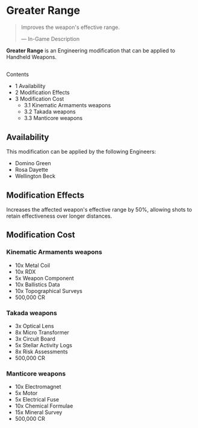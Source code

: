 # Greater Range
> 
> 
> Improves the weapon's effective range.
> 
> 
> — In-Game Description
> 

**Greater Range** is an Engineering modification that can be applied to Handheld Weapons.

## 

Contents

- 1 Availability
- 2 Modification Effects
- 3 Modification Cost
    - 3.1 Kinematic Armaments weapons
    - 3.2 Takada weapons
    - 3.3 Manticore weapons

## Availability

This modification can be applied by the following Engineers:

- Domino Green
- Rosa Dayette
- Wellington Beck

## Modification Effects

Increases the affected weapon's effective range by 50%, allowing shots to retain effectiveness over longer distances.

## Modification Cost

### Kinematic Armaments weapons

- 10x Metal Coil
- 10x RDX
- 5x Weapon Component
- 10x Ballistics Data
- 10x Topographical Surveys
- 500,000 CR

### Takada weapons

- 3x Optical Lens
- 8x Micro Transformer
- 3x Circuit Board
- 5x Stellar Activity Logs
- 8x Risk Assessments
- 500,000 CR

### Manticore weapons

- 10x Electromagnet
- 5x Motor
- 5x Electrical Fuse
- 10x Chemical Formulae
- 15x Mineral Survey
- 500,000 CR